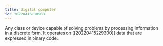 ```yaml
---
title: digital computer
id: 20220415230500
---
```


Any class or device capable of solving problems by processing information in a discrete form. It operates on [[20220415229300]] data that are expressed in binary code.
